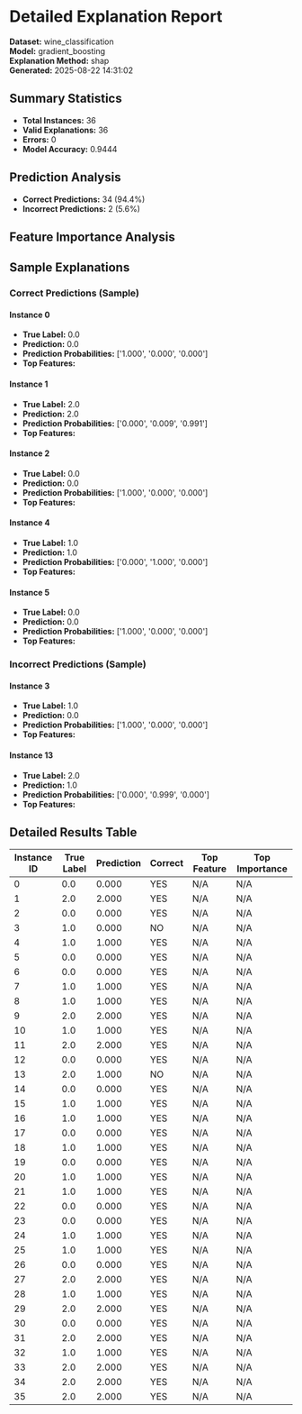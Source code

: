 # Detailed Explanation Report

**Dataset:** wine_classification  
**Model:** gradient_boosting  
**Explanation Method:** shap  
**Generated:** 2025-08-22 14:31:02  

## Summary Statistics

- **Total Instances:** 36
- **Valid Explanations:** 36
- **Errors:** 0
- **Model Accuracy:** 0.9444

## Prediction Analysis

- **Correct Predictions:** 34 (94.4%)
- **Incorrect Predictions:** 2 (5.6%)

## Feature Importance Analysis

## Sample Explanations

### Correct Predictions (Sample)

#### Instance 0

- **True Label:** 0.0
- **Prediction:** 0.0
- **Prediction Probabilities:** ['1.000', '0.000', '0.000']
- **Top Features:**

#### Instance 1

- **True Label:** 2.0
- **Prediction:** 2.0
- **Prediction Probabilities:** ['0.000', '0.009', '0.991']
- **Top Features:**

#### Instance 2

- **True Label:** 0.0
- **Prediction:** 0.0
- **Prediction Probabilities:** ['1.000', '0.000', '0.000']
- **Top Features:**

#### Instance 4

- **True Label:** 1.0
- **Prediction:** 1.0
- **Prediction Probabilities:** ['0.000', '1.000', '0.000']
- **Top Features:**

#### Instance 5

- **True Label:** 0.0
- **Prediction:** 0.0
- **Prediction Probabilities:** ['1.000', '0.000', '0.000']
- **Top Features:**

### Incorrect Predictions (Sample)

#### Instance 3

- **True Label:** 1.0
- **Prediction:** 0.0
- **Prediction Probabilities:** ['1.000', '0.000', '0.000']
- **Top Features:**

#### Instance 13

- **True Label:** 2.0
- **Prediction:** 1.0
- **Prediction Probabilities:** ['0.000', '0.999', '0.000']
- **Top Features:**

## Detailed Results Table

| Instance ID | True Label | Prediction | Correct | Top Feature | Top Importance |
|-------------|------------|------------|---------|-------------|----------------|
| 0 | 0.0 | 0.000 | YES | N/A | N/A |
| 1 | 2.0 | 2.000 | YES | N/A | N/A |
| 2 | 0.0 | 0.000 | YES | N/A | N/A |
| 3 | 1.0 | 0.000 | NO | N/A | N/A |
| 4 | 1.0 | 1.000 | YES | N/A | N/A |
| 5 | 0.0 | 0.000 | YES | N/A | N/A |
| 6 | 0.0 | 0.000 | YES | N/A | N/A |
| 7 | 1.0 | 1.000 | YES | N/A | N/A |
| 8 | 1.0 | 1.000 | YES | N/A | N/A |
| 9 | 2.0 | 2.000 | YES | N/A | N/A |
| 10 | 1.0 | 1.000 | YES | N/A | N/A |
| 11 | 2.0 | 2.000 | YES | N/A | N/A |
| 12 | 0.0 | 0.000 | YES | N/A | N/A |
| 13 | 2.0 | 1.000 | NO | N/A | N/A |
| 14 | 0.0 | 0.000 | YES | N/A | N/A |
| 15 | 1.0 | 1.000 | YES | N/A | N/A |
| 16 | 1.0 | 1.000 | YES | N/A | N/A |
| 17 | 0.0 | 0.000 | YES | N/A | N/A |
| 18 | 1.0 | 1.000 | YES | N/A | N/A |
| 19 | 0.0 | 0.000 | YES | N/A | N/A |
| 20 | 1.0 | 1.000 | YES | N/A | N/A |
| 21 | 1.0 | 1.000 | YES | N/A | N/A |
| 22 | 0.0 | 0.000 | YES | N/A | N/A |
| 23 | 0.0 | 0.000 | YES | N/A | N/A |
| 24 | 1.0 | 1.000 | YES | N/A | N/A |
| 25 | 1.0 | 1.000 | YES | N/A | N/A |
| 26 | 0.0 | 0.000 | YES | N/A | N/A |
| 27 | 2.0 | 2.000 | YES | N/A | N/A |
| 28 | 1.0 | 1.000 | YES | N/A | N/A |
| 29 | 2.0 | 2.000 | YES | N/A | N/A |
| 30 | 0.0 | 0.000 | YES | N/A | N/A |
| 31 | 2.0 | 2.000 | YES | N/A | N/A |
| 32 | 1.0 | 1.000 | YES | N/A | N/A |
| 33 | 2.0 | 2.000 | YES | N/A | N/A |
| 34 | 2.0 | 2.000 | YES | N/A | N/A |
| 35 | 2.0 | 2.000 | YES | N/A | N/A |
